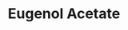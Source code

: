 ---
name: Eugenol Acetate
title: Eugenol Acetate
details:
  - detail:
      key: "Usage/Application"
      value: "Fragrance, Flavour, Pharma"
  - detail:
      key: "Brand"
      value: "Natural Aroma"
  - detail:
      key: "Physical State"
      value: "Liquid"
  - detail:
      key: "Specific Gravity"
      value: "1.075 to 1.085 (at 20 deg C)"
  - detail:
      key: "Flash Point"
      value: "66 deg C"
  - detail:
      key: "Molecular Weight"
      value: "206.24 g/mol"
  - detail:
      key: "CAS No"
      value: "93-28-7"
  - detail:
      key: "HS Code"
      value: "2915.39.2000"
  - detail:
      key: "EINECS No"
      value: "202-235-6"
  - detail:
      key: "FEMA No"
      value: "2469"
  - detail:
      key: "Formula"
      value: "C12H14O3"
  - detail:
      key: "Color"
      value: "Pale Yellow"
  - detail:
      key: "Odou And Taste"
      value: "Fresher sweet woody clove floral carnation malt spice"
  - detail:
      key: "Melting Point"
      value: "29-31 deg C"
  - detail:
      key: "Boiling Point"
      value: "281 deg C to 286 deg C"
  - detail:
      key: "Purity"
      value: "Min. 98%"
  - detail:
      key: "Refractive Index"
      value: "1.516 to 1.520 (at 20 deg C)"
  - detail:
      key: "Solubility"
      value: "Insoluble in water,soluble in alcohol"
  - detail:
      key: "Packaging Size"
      value: "5,25,200 Kg"
  - detail:
      key: "Packaging Type"
      value: "Can,Barrel"
showOnHome: false
thumbnail: https://5.imimg.com/data5/SELLER/Default/2021/12/FJ/CZ/KB/3823480/eugenol-acetate-500x500.png
productImages:
  - ""
category: natural isolates
---